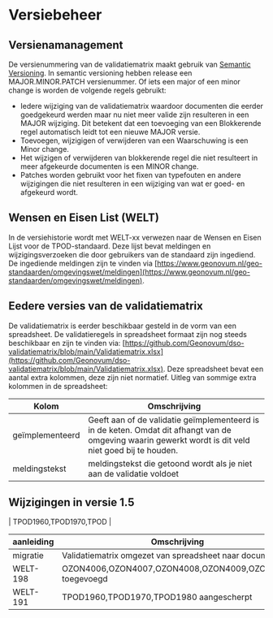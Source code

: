 # Versiebeheer

## Versienamanagement

De versienummering van de validatiematrix maakt gebruik van [Semantic Versioning](https://semver.org/). In semantic versioning hebben release een MAJOR.MINOR.PATCH versienummer. Of iets een major of een minor change is worden de volgende regels gebruikt:

- Iedere wijziging van de validatiematrix waardoor documenten die eerder goedgekeurd werden maar nu niet meer valide zijn resulteren in een MAJOR wijziging. Dit betekent dat een toevoeging van een Blokkerende regel automatisch leidt tot een nieuwe MAJOR versie.
- Toevoegen, wijzigigen of verwijderen van een Waarschuwing is een Minor change.
- Het wijzigen of verwijderen van blokkerende regel  die niet resulteert in meer afgekeurde documenten is een MINOR change.
- Patches worden gebruikt voor het fixen van typefouten en andere wijzigingen die niet resulteren in een wijziging van wat er goed- en afgekeurd wordt.


## Wensen en Eisen List (WELT)
In de versiehistorie wordt met WELT-xx verwezen naar de Wensen en Eisen Lijst voor de TPOD-standaard. Deze lijst bevat meldingen en wijzigingsverzoeken die door gebruikers van de standaard zijn ingediend. De ingediende meldingen zijn te vinden via [https://www.geonovum.nl/geo-standaarden/omgevingswet/meldingen](https://www.geonovum.nl/geo-standaarden/omgevingswet/meldingen).


## Eedere versies van de validatiematrix 
De validatiematrix is eerder beschikbaar gesteld in de vorm van een spreadsheet.  De validatieregels in spreadsheet formaat zijn nog steeds beschikbaar en zijn te vinden via: [https://github.com/Geonovum/dso-validatiematrix/blob/main/Validatiematrix.xlsx](https://github.com/Geonovum/dso-validatiematrix/blob/main/Validatiematrix.xlsx). Deze spreadsheet bevat een aantal extra kolommen, deze zijn niet normatief. Uitleg van sommige extra kolommen in de spreadsheet:

| Kolom | Omschrijving |
|-------|--------------|
| geïmplementeerd |  Geeft aan of de validatie geïmplementeerd is in de keten. Omdat dit afhangt van de omgeving waarin gewerkt wordt is dit veld niet goed bij te houden.|
| meldingstekst | meldingstekst die getoond wordt als je niet aan de validatie voldoet |



## Wijzigingen in versie 1.5


| TPOD1960,TPOD1970,TPOD       | 

| aanleiding | Omschrijving |
|------------|--------------|
|migratie    | Validatiematrix omgezet van spreadsheet naar document |
|WELT-198    | OZON4006,OZON4007,OZON4008,OZON4009,OZON4010 toegevoegd |
|WELT-191    | TPOD1960,TPOD1970,TPOD1980 aangescherpt |
